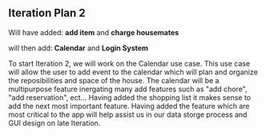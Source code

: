 ## Iteration Plan 2

Will have added: **add item** and **charge housemates**

will then add: **Calendar** and **Login System**

To start Iteration 2, we will work on the Calendar use case.
This use case will allow the user to add event to the calendar which 
will plan and organize the reposibilities and space of the house. 
The calendar will be a multipurpose feature inergating many add features
such as "add chore", "add reservation", ect...
Having added the shopping list it makes sense to add the next most 
important feature. Having added the feature which are most critical
to the app will help assist us in our data storge process and GUI
design on late Iteration.
